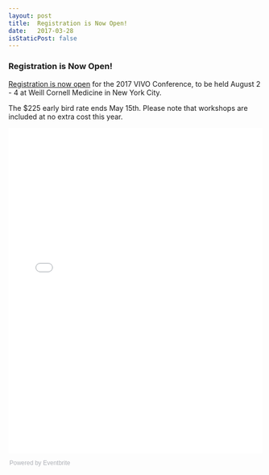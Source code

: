```yaml
---
layout: post
title:  Registration is Now Open!
date:   2017-03-28
isStaticPost: false
---
```


### Registration is Now Open!

[Registration is now open](https://vivo2017.eventbrite.com) for the 2017 VIVO Conference, to be held August 2 - 4 at Weill Cornell Medicine in New York City.

The $225 early bird rate ends May 15th. Please note that workshops are included at no extra cost this year.

<div style="width:100%; text-align:left;"><iframe src="//eventbrite.com/tickets-external?eid=32786665800&ref=etckt" frameborder="0" height="648" width="100%" vspace="0" hspace="0" marginheight="5" marginwidth="5" scrolling="auto" allowtransparency="true"></iframe><div style="font-family:Helvetica, Arial; font-size:12px; padding:10px 0 5px; margin:2px; width:100%; text-align:left;" ><a class="powered-by-eb" style="color: #ADB0B6; text-decoration: none;" target="_blank" href="http://www.eventbrite.com/">Powered by Eventbrite</a></div></div>
